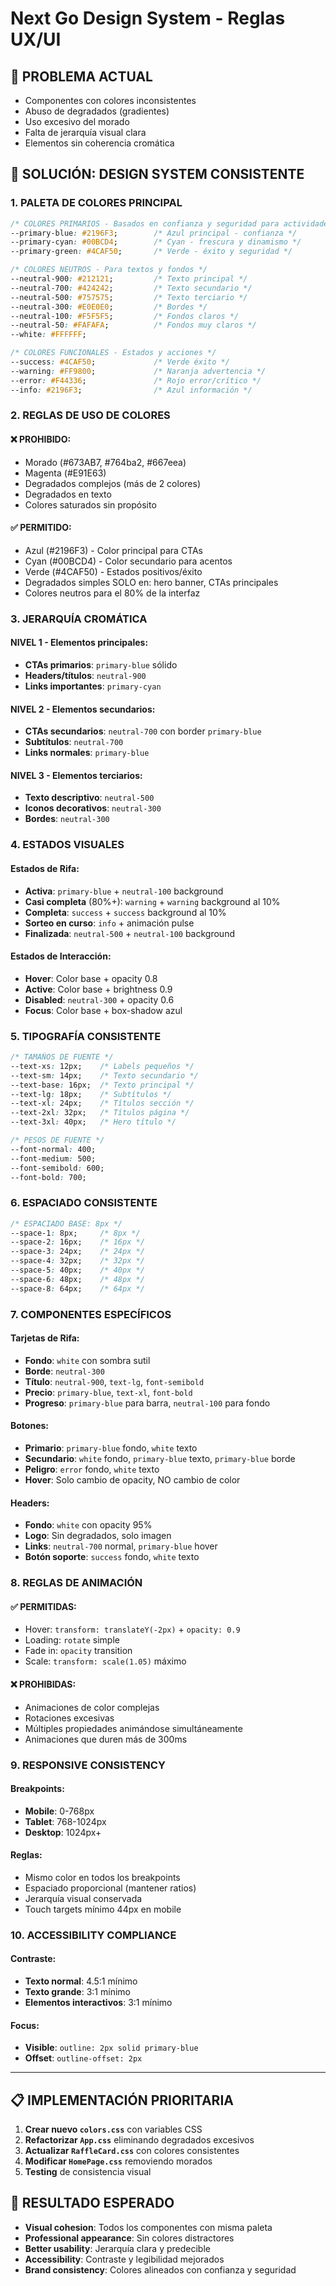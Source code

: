 # Next Go Design System - Reglas UX/UI

## 🎨 PROBLEMA ACTUAL
- Componentes con colores inconsistentes
- Abuso de degradados (gradientes)
- Uso excesivo del morado
- Falta de jerarquía visual clara
- Elementos sin coherencia cromática

## 🎯 SOLUCIÓN: DESIGN SYSTEM CONSISTENTE

### 1. PALETA DE COLORES PRINCIPAL
```css
/* COLORES PRIMARIOS - Basados en confianza y seguridad para actividades */
--primary-blue: #2196F3;        /* Azul principal - confianza */
--primary-cyan: #00BCD4;        /* Cyan - frescura y dinamismo */
--primary-green: #4CAF50;       /* Verde - éxito y seguridad */

/* COLORES NEUTROS - Para textos y fondos */
--neutral-900: #212121;         /* Texto principal */
--neutral-700: #424242;         /* Texto secundario */
--neutral-500: #757575;         /* Texto terciario */
--neutral-300: #E0E0E0;         /* Bordes */
--neutral-100: #F5F5F5;         /* Fondos claros */
--neutral-50: #FAFAFA;          /* Fondos muy claros */
--white: #FFFFFF;

/* COLORES FUNCIONALES - Estados y acciones */
--success: #4CAF50;             /* Verde éxito */
--warning: #FF9800;             /* Naranja advertencia */
--error: #F44336;               /* Rojo error/crítico */
--info: #2196F3;                /* Azul información */
```

### 2. REGLAS DE USO DE COLORES

#### ❌ PROHIBIDO:
- Morado (#673AB7, #764ba2, #667eea)
- Magenta (#E91E63)
- Degradados complejos (más de 2 colores)
- Degradados en texto
- Colores saturados sin propósito

#### ✅ PERMITIDO:
- Azul (#2196F3) - Color principal para CTAs
- Cyan (#00BCD4) - Color secundario para acentos
- Verde (#4CAF50) - Estados positivos/éxito
- Degradados simples SOLO en: hero banner, CTAs principales
- Colores neutros para el 80% de la interfaz

### 3. JERARQUÍA CROMÁTICA

#### NIVEL 1 - Elementos principales:
- **CTAs primarios**: `primary-blue` sólido
- **Headers/títulos**: `neutral-900`
- **Links importantes**: `primary-cyan`

#### NIVEL 2 - Elementos secundarios:
- **CTAs secundarios**: `neutral-700` con border `primary-blue`
- **Subtítulos**: `neutral-700`
- **Links normales**: `primary-blue`

#### NIVEL 3 - Elementos terciarios:
- **Texto descriptivo**: `neutral-500`
- **Iconos decorativos**: `neutral-300`
- **Bordes**: `neutral-300`

### 4. ESTADOS VISUALES

#### Estados de Rifa:
- **Activa**: `primary-blue` + `neutral-100` background
- **Casi completa** (80%+): `warning` + `warning` background al 10%
- **Completa**: `success` + `success` background al 10%
- **Sorteo en curso**: `info` + animación pulse
- **Finalizada**: `neutral-500` + `neutral-100` background

#### Estados de Interacción:
- **Hover**: Color base + opacity 0.8
- **Active**: Color base + brightness 0.9
- **Disabled**: `neutral-300` + opacity 0.6
- **Focus**: Color base + box-shadow azul

### 5. TIPOGRAFÍA CONSISTENTE

```css
/* TAMAÑOS DE FUENTE */
--text-xs: 12px;    /* Labels pequeños */
--text-sm: 14px;    /* Texto secundario */
--text-base: 16px;  /* Texto principal */
--text-lg: 18px;    /* Subtítulos */
--text-xl: 24px;    /* Títulos sección */
--text-2xl: 32px;   /* Títulos página */
--text-3xl: 40px;   /* Hero título */

/* PESOS DE FUENTE */
--font-normal: 400;
--font-medium: 500;
--font-semibold: 600;
--font-bold: 700;
```

### 6. ESPACIADO CONSISTENTE

```css
/* ESPACIADO BASE: 8px */
--space-1: 8px;     /* 8px */
--space-2: 16px;    /* 16px */
--space-3: 24px;    /* 24px */
--space-4: 32px;    /* 32px */
--space-5: 40px;    /* 40px */
--space-6: 48px;    /* 48px */
--space-8: 64px;    /* 64px */
```

### 7. COMPONENTES ESPECÍFICOS

#### Tarjetas de Rifa:
- **Fondo**: `white` con sombra sutil
- **Borde**: `neutral-300`
- **Título**: `neutral-900`, `text-lg`, `font-semibold`
- **Precio**: `primary-blue`, `text-xl`, `font-bold`
- **Progreso**: `primary-blue` para barra, `neutral-100` para fondo

#### Botones:
- **Primario**: `primary-blue` fondo, `white` texto
- **Secundario**: `white` fondo, `primary-blue` texto, `primary-blue` borde
- **Peligro**: `error` fondo, `white` texto
- **Hover**: Solo cambio de opacity, NO cambio de color

#### Headers:
- **Fondo**: `white` con opacity 95%
- **Logo**: Sin degradados, solo imagen
- **Links**: `neutral-700` normal, `primary-blue` hover
- **Botón soporte**: `success` fondo, `white` texto

### 8. REGLAS DE ANIMACIÓN

#### ✅ PERMITIDAS:
- Hover: `transform: translateY(-2px)` + `opacity: 0.9`
- Loading: `rotate` simple
- Fade in: `opacity` transition
- Scale: `transform: scale(1.05)` máximo

#### ❌ PROHIBIDAS:
- Animaciones de color complejas
- Rotaciones excesivas
- Múltiples propiedades animándose simultáneamente
- Animaciones que duren más de 300ms

### 9. RESPONSIVE CONSISTENCY

#### Breakpoints:
- **Mobile**: 0-768px
- **Tablet**: 768-1024px  
- **Desktop**: 1024px+

#### Reglas:
- Mismo color en todos los breakpoints
- Espaciado proporcional (mantener ratios)
- Jerarquía visual conservada
- Touch targets mínimo 44px en mobile

### 10. ACCESSIBILITY COMPLIANCE

#### Contraste:
- **Texto normal**: 4.5:1 mínimo
- **Texto grande**: 3:1 mínimo
- **Elementos interactivos**: 3:1 mínimo

#### Focus:
- **Visible**: `outline: 2px solid primary-blue`
- **Offset**: `outline-offset: 2px`

---

## 📋 IMPLEMENTACIÓN PRIORITARIA

1. **Crear nuevo `colors.css`** con variables CSS
2. **Refactorizar `App.css`** eliminando degradados excesivos
3. **Actualizar `RaffleCard.css`** con colores consistentes
4. **Modificar `HomePage.css`** removiendo morados
5. **Testing** de consistencia visual

## 🎯 RESULTADO ESPERADO

- **Visual cohesion**: Todos los componentes con misma paleta
- **Professional appearance**: Sin colores distractores
- **Better usability**: Jerarquía clara y predecible
- **Accessibility**: Contraste y legibilidad mejorados
- **Brand consistency**: Colores alineados con confianza y seguridad